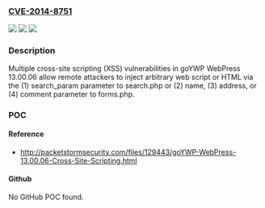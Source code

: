 ### [CVE-2014-8751](https://cve.mitre.org/cgi-bin/cvename.cgi?name=CVE-2014-8751)
![](https://img.shields.io/static/v1?label=Product&message=n%2Fa&color=blue)
![](https://img.shields.io/static/v1?label=Version&message=n%2Fa&color=blue)
![](https://img.shields.io/static/v1?label=Vulnerability&message=n%2Fa&color=brighgreen)

### Description

Multiple cross-site scripting (XSS) vulnerabilities in goYWP WebPress 13.00.06 allow remote attackers to inject arbitrary web script or HTML via the (1) search_param parameter to search.php or (2) name, (3) address, or (4) comment parameter to forms.php.

### POC

#### Reference
- http://packetstormsecurity.com/files/129443/goYWP-WebPress-13.00.06-Cross-Site-Scripting.html

#### Github
No GitHub POC found.

